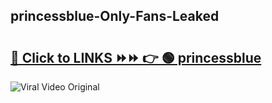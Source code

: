 
 ## princessblue-Only-Fans-Leaked

# <h2><a href="https://clipsfans.com/princessblue&ref=git">🔗 Click to LINKS ⏩⏩ 👉 🟢 princessblue </a></h2>

<a href="https://clipsfans.com/princessblue&ref=git" rel="nofollow" data-target="animated-image.originalLink"><img src="https://i.ibb.co.com/xMMVF88/686577567.gif" alt="Viral Video Original" style="max-width: 100%; display: inline-block;" data-target="animated-image.originalImage"></a>
